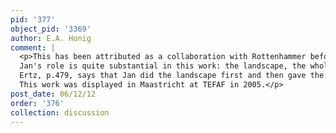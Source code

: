 ```yaml
---
pid: '377'
object_pid: '3369'
author: E.A. Honig
comment: |
  <p>This has been attributed as a collaboration with Rottenhammer before and is at the RKD under Rottenhammer, but it is now accepted by Werche as having figures by Van Balen.<br />
  Jan's role is quite substantial in this work: the landscape, the whole background history with all its figures, the animals, sll by Jan. Werche says that it's all by Van Balen but she had not seen a good reproduction.<br />
  Ertz, p.479, says that Jan did the landscape first and then gave the painting to Van Balen to fill in the figures; if this is true, it would reverse the order of working that he had used for instance with Rottenhammer.<br />
  This work was displayed in Maastricht at TEFAF in 2005.</p>
post_date: 06/12/12
order: '376'
collection: discussion
---
```

